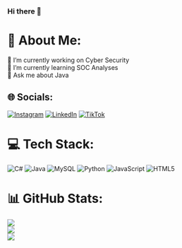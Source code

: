 ### Hi there 👋
# 💫 About Me:
🔭 I’m currently working on Cyber Security<br>🌱 I’m currently learning SOC Analyses<br>💬 Ask me about Java<br>


## 🌐 Socials:
[![Instagram](https://img.shields.io/badge/Instagram-%23E4405F.svg?logo=Instagram&logoColor=white)](https://instagram.com/https://www.instagram.com/silacatikkas?igsh=OWVueXJ2M29uc3No&utm_source=qr) [![LinkedIn](https://img.shields.io/badge/LinkedIn-%230077B5.svg?logo=linkedin&logoColor=white)](https://linkedin.com/in/http://linkedin.com/in/sıla-çatıkkaş-9186b725a) [![TikTok](https://img.shields.io/badge/TikTok-%23000000.svg?logo=TikTok&logoColor=white)](https://tiktok.com/@https://www.tiktok.com/@silassce?_t=8kOSTfdL4T7&_r=1) 

# 💻 Tech Stack:
![C#](https://img.shields.io/badge/c%23-%23239120.svg?style=for-the-badge&logo=csharp&logoColor=white) ![Java](https://img.shields.io/badge/java-%23ED8B00.svg?style=for-the-badge&logo=openjdk&logoColor=white) ![MySQL](https://img.shields.io/badge/mysql-%2300000f.svg?style=for-the-badge&logo=mysql&logoColor=white) ![Python](https://img.shields.io/badge/python-3670A0?style=for-the-badge&logo=python&logoColor=ffdd54) ![JavaScript](https://img.shields.io/badge/javascript-%23323330.svg?style=for-the-badge&logo=javascript&logoColor=%23F7DF1E) ![HTML5](https://img.shields.io/badge/html5-%23E34F26.svg?style=for-the-badge&logo=html5&logoColor=white)
# 📊 GitHub Stats:
![](https://github-readme-stats.vercel.app/api?username=silacatikkas&theme=jolly&hide_border=false&include_all_commits=true&count_private=false)<br/>
![](https://github-readme-streak-stats.herokuapp.com/?user=silacatikkas&theme=jolly&hide_border=false)<br/>
![](https://github-readme-stats.vercel.app/api/top-langs/?username=silacatikkas&theme=jolly&hide_border=false&include_all_commits=true&count_private=false&layout=compact)


